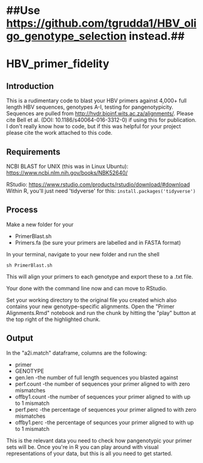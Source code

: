 #  
#  
#  
#  
#  
#  
#  
#  
# ##Use https://github.com/tgrudda1/HBV_oligo_genotype_selection instead.##
#  
#  
#  
#  
#  
#  
#  
#  
# HBV_primer_fidelity
## Introduction
This is a rudimentary code to blast your HBV primers against 4,000+ full length HBV sequences, genotypes A-I, testing for pangenotypicity.
Sequences are pulled from http://hvdr.bioinf.wits.ac.za/alignments/. Please cite Bell et al. (DOI: 10.1186/s40064-016-3312-0) if using this for   publication. I don't really know how to code, but if this was helpful for your project please cite the work attached to this code.

## Requirements
NCBI BLAST for UNIX (this was in Linux Ubuntu):
https://www.ncbi.nlm.nih.gov/books/NBK52640/

RStudio:
https://www.rstudio.com/products/rstudio/download/#download
Within R, you'll just need 'tidyverse' for this: `install.packages('tidyverse')`

## Process
Make a new folder for your
- PrimerBlast.sh
- Primers.fa (be sure your primers are labelled and in FASTA format)

In your terminal, navigate to your new folder and run the shell 

`sh PrimerBlast.sh`

This will align your primers to each genotype and export these to a .txt file.

Your done with the command line now and can move to RStudio.

Set your working directory to the original file you created which also contains your new genotype-specific alignments.
Open the "Primer Alignments.Rmd" notebook and run the chunk by hitting the "play" button at the top right of the highlighted chunk.

## Output
In the "a2i.match" dataframe, columns are the following:
- primer
- GENOTYPE
- gen.len -the number of full length sequences you blasted against
- perf.count -the number of sequences your primer aligned to with zero mismatches
- offby1.count -the number of sequences your primer aligned to with up to 1 mismatch
- perf.perc -the percentage of sequences your primer aligned to with zero mismatches
- offby1.perc -the percentage of sequnces your primer aligned to with up to 1 mismatch


This is the relevant data you need to check how pangenotypic your primer sets will be. Once you're in R you can play around with visual representations of your data, but this is all you need to get started.

